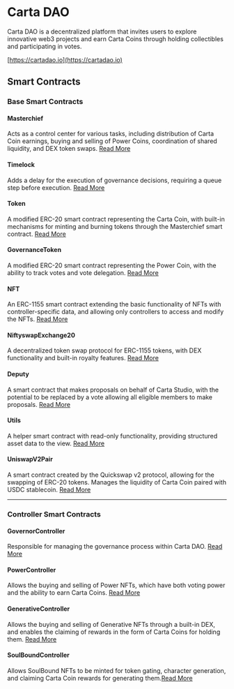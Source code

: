 
# Carta DAO

Carta DAO is a decentralized platform that invites users to explore innovative web3 projects and earn Carta Coins through holding collectibles and participating in votes.

[https://cartadao.io](https://cartadao.io)

## Smart Contracts

### Base Smart Contracts

#### Masterchief
Acts as a control center for various tasks, including distribution of Carta Coin earnings, buying and selling of Power Coins, coordination of shared liquidity, and DEX token swaps. [Read More](Masterchief)


#### Timelock
Adds a delay for the execution of governance decisions, requiring a queue step before execution. [Read More](Timelock)

#### Token
A modified ERC-20 smart contract representing the Carta Coin, with built-in mechanisms for minting and burning tokens through the Masterchief smart contract.  [Read More](Token)

#### GovernanceToken
A modified ERC-20 smart contract representing the Power Coin, with the ability to track votes and vote delegation. [Read More](GovernanceToken)

#### NFT
An ERC-1155 smart contract extending the basic functionality of NFTs with controller-specific data, and allowing only controllers to access and modify the NFTs. [Read More](NFT)

#### NiftyswapExchange20
A decentralized token swap protocol for ERC-1155 tokens, with DEX functionality and built-in royalty features. [Read More](NiftyswapExchange20)

#### Deputy
A smart contract that makes proposals on behalf of Carta Studio, with the potential to be replaced by a vote allowing all eligible members to make proposals. [Read More](Deputy)

#### Utils
A helper smart contract with read-only functionality, providing structured asset data to the view. [Read More](Utils)


#### UniswapV2Pair
A smart contract created by the Quickswap v2 protocol, allowing for the swapping of ERC-20 tokens. Manages the liquidity of Carta Coin paired with USDC stablecoin. [Read More](UniswapV2Pair)

***

### Controller Smart Contracts

#### GovernorController
Responsible for managing the governance process within Carta DAO. [Read More](GovernorController)

#### PowerController
Allows the buying and selling of Power NFTs, which have both voting power and the ability to earn Carta Coins. [Read More](PowerController)

#### GenerativeController
Allows the buying and selling of Generative NFTs through a built-in DEX, and enables the claiming of rewards in the form of Carta Coins for holding them. [Read More](GenerativeController)

#### SoulBoundController
Allows SoulBound NFTs to be minted for token gating, character generation, and claiming Carta Coin rewards for generating them.[Read More](SoulBoundController)
